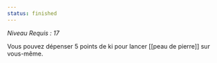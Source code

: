 ```yaml
---
status: finished
---
```

*Niveau Requis : 17*

Vous pouvez dépenser 5 points de ki pour lancer [[peau de pierre]] sur vous-même.